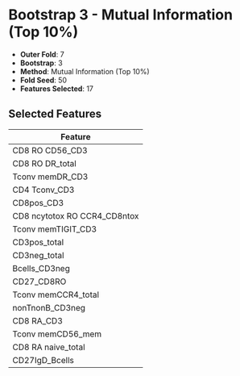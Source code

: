 # Bootstrap 3 - Mutual Information (Top 10%)

- **Outer Fold**: 7
- **Bootstrap**: 3
- **Method**: Mutual Information (Top 10%)
- **Fold Seed**: 50
- **Features Selected**: 17

## Selected Features

| Feature |
|---------|
| CD8 RO CD56_CD3 |
| CD8 RO DR_total |
| Tconv memDR_CD3 |
| CD4 Tconv_CD3 |
| CD8pos_CD3 |
| CD8 ncytotox RO CCR4_CD8ntox |
| Tconv memTIGIT_CD3 |
| CD3pos_total |
| CD3neg_total |
| Bcells_CD3neg |
| CD27_CD8RO |
| Tconv memCCR4_total |
| nonTnonB_CD3neg |
| CD8 RA_CD3 |
| Tconv memCD56_mem |
| CD8 RA naive_total |
| CD27IgD_Bcells |
